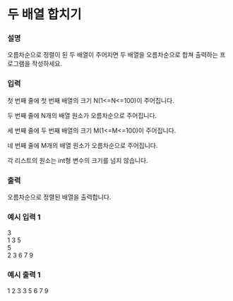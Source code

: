 # 두 배열 합치기

<h3>설명</h3>

오름차순으로 정렬이 된 두 배열이 주어지면 두 배열을 오름차순으로 합쳐 출력하는 프로그램을 작성하세요.

<h3>입력</h3>

첫 번째 줄에 첫 번째 배열의 크기 N(1<=N<=100)이 주어집니다.

두 번째 줄에 N개의 배열 원소가 오름차순으로 주어집니다.

세 번째 줄에 두 번째 배열의 크기 M(1<=M<=100)이 주어집니다.

네 번째 줄에 M개의 배열 원소가 오름차순으로 주어집니다.

각 리스트의 원소는 int형 변수의 크기를 넘지 않습니다.

<h3>출력</h3>

오름차순으로 정렬된 배열을 출력합니다.

<h3>예시 입력 1</h3>

3<br>
1 3 5<br>
5<br>
2 3 6 7 9

<h3>예시 출력 1</h3>

1 2 3 3 5 6 7 9